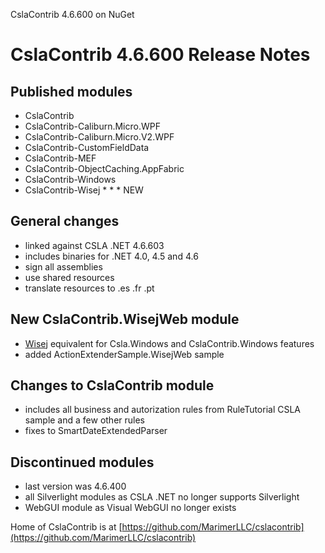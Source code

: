 CslaContrib 4.6.600 on NuGet

# CslaContrib 4.6.600 Release Notes

## Published modules
- CslaContrib
- CslaContrib-Caliburn.Micro.WPF
- CslaContrib-Caliburn.Micro.V2.WPF
- CslaContrib-CustomFieldData
- CslaContrib-MEF
- CslaContrib-ObjectCaching.AppFabric
- CslaContrib-Windows
- CslaContrib-Wisej * * * NEW

## General changes
- linked against CSLA .NET 4.6.603
- includes binaries for .NET 4.0, 4.5 and 4.6
- sign all assemblies
- use shared resources
- translate resources to .es .fr .pt

## New CslaContrib.WisejWeb module
- [Wisej](http://wisej.com) equivalent for Csla.Windows and CslaContrib.Windows features
- added ActionExtenderSample.WisejWeb sample

## Changes to CslaContrib module
- includes all business and autorization rules from RuleTutorial CSLA sample and a few other rules
- fixes to SmartDateExtendedParser

## Discontinued modules
- last version was 4.6.400
- all Silverlight modules as CSLA .NET no longer supports Silverlight
- WebGUI module as Visual WebGUI no longer exists

Home of CslaContrib is at [https://github.com/MarimerLLC/cslacontrib](https://github.com/MarimerLLC/cslacontrib)